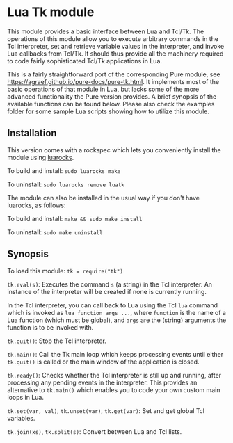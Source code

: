 # Lua Tk module

This module provides a basic interface between Lua and Tcl/Tk. The operations of this module allow you to execute arbitrary commands in the Tcl interpreter, set and retrieve variable values in the interpreter, and invoke Lua callbacks from Tcl/Tk. It should thus provide all the machinery required to code fairly sophisticated Tcl/Tk applications in Lua.

This is a fairly straightforward port of the corresponding Pure module, see <https://agraef.github.io/pure-docs/pure-tk.html>. It implements most of the basic operations of that module in Lua, but lacks some of the more advanced functionality the Pure version provides. A brief synopsis of the available functions can be found below. Please also check the examples folder for some sample Lua scripts showing how to utilize this module.

## Installation

This version comes with a rockspec which lets you conveniently install the module using [luarocks](https://luarocks.org/).

To build and install: `sudo luarocks make`

To uninstall: `sudo luarocks remove luatk`

The module can also be installed in the usual way if you don't have luarocks, as follows:

To build and install: `make && sudo make install`

To uninstall: `sudo make uninstall`

## Synopsis

To load this module: `tk = require("tk")`

`tk.eval(s)`: Executes the command `s` (a string) in the Tcl interpreter. An instance of the interpreter will be created if none is currently running.

In the Tcl interpreter, you can call back to Lua using the Tcl `lua` command which is invoked as `lua function args ...`, where `function` is the name of a Lua function (which must be global), and `args` are the (string) arguments the function is to be invoked with.

`tk.quit()`: Stop the Tcl interpreter.

`tk.main()`: Call the Tk main loop which keeps processing events until either `tk.quit()` is called or the main window of the application is closed.

`tk.ready()`: Checks whether the Tcl interpreter is still up and running, after processing any pending events in the interpreter. This provides an alternative to `tk.main()` which enables you to code your own custom main loops in Lua.

`tk.set(var, val)`, `tk.unset(var)`, `tk.get(var)`: Set and get global Tcl variables.

`tk.join(xs)`, `tk.split(s)`: Convert between Lua and Tcl lists.
